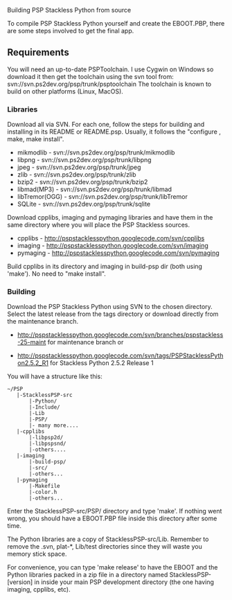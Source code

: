 Building PSP Stackless Python from source

To compile PSP Stackless Python yourself and create the EBOOT.PBP, there are some steps involved to get the final app.

## Requirements

You will need an up-to-date PSPToolchain. I use Cygwin on Windows so download it then get the toolchain using the svn tool from: svn://svn.ps2dev.org/psp/trunk/psptoolchain
The toolchain is known to build on other platforms (Linux, MacOS).

### Libraries

Download all via SVN. For each one, follow the steps for building and installing in its README or README.psp. Usually, it follows the "configure , make, make install".

  * mikmodlib - svn://svn.ps2dev.org/psp/trunk/mikmodlib
  * libpng - svn://svn.ps2dev.org/psp/trunk/libpng
  * jpeg - svn://svn.ps2dev.org/psp/trunk/jpeg
  * zlib - svn://svn.ps2dev.org/psp/trunk/zlib
  * bzip2 - svn://svn.ps2dev.org/psp/trunk/bzip2
  * libmad(MP3) - svn://svn.ps2dev.org/psp/trunk/libmad
  * libTremor(OGG) - svn://svn.ps2dev.org/psp/trunk/libTremor
  * SQLite - svn://svn.ps2dev.org/psp/trunk/sqlite
 
Download cpplibs, imaging and pymaging libraries and have them in the same directory where you will place the PSP Stackless sources.
 
  * cpplibs - http://pspstacklesspython.googlecode.com/svn/cpplibs
  * imaging - http://pspstacklesspython.googlecode.com/svn/imaging
  * pymaging - http://pspstacklesspython.googlecode.com/svn/pymaging
 
Build cpplibs in its directory and imaging in build-psp dir (both using 'make'). No need to "make install".
 
### Building

Download the PSP Stackless Python using SVN to the chosen directory. Select the latest release from the tags directory or download directly from the maintenance branch.

 * http://pspstacklesspython.googlecode.com/svn/branches/pspstackless-25-maint
for maintenance branch or

 * http://pspstacklesspython.googlecode.com/svn/tags/PSPStacklessPython2.5.2_R1
for Stackless Python 2.5.2 Release 1

You will have a structure like this:

```
~/PSP
   |-StacklessPSP-src
       |-Python/
       |-Include/
       |-Lib
       |-PSP/
       |- many more....
   |-cpplibs
       |-libpsp2d/
       |-libpspsnd/
       |-others....
   |-imaging
       |-build-psp/
       |-src/
       |-others...
   |-pymaging
       |-Makefile
       |-color.h
       |-others...
```
 

Enter the StacklessPSP-src/PSP/ directory and type 'make'. If nothing went wrong, you should have a EBOOT.PBP file inside this directory after some time.

The Python libraries are a copy of StacklessPSP-src/Lib. Remember to remove the .svn,  plat-*, Lib/test directories since they will waste you memory stick space.

For convenience, you can type 'make release' to have the EBOOT and the Python libraries packed in a zip file in a directory named StacklessPSP-[version] in inside your main PSP development directory (the one having imaging, cpplibs, etc).